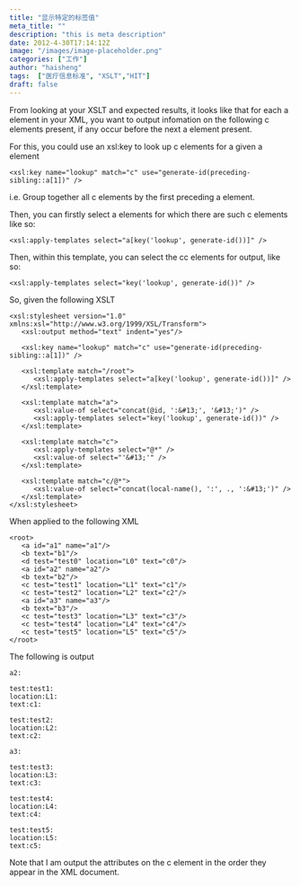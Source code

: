 ```yaml
---
title: "显示特定的标签值"
meta_title: ""
description: "this is meta description"
date: 2012-4-30T17:14:12Z
image: "/images/image-placeholder.png"
categories: ["工作"]
author: "haisheng"
tags:  ["医疗信息标准", "XSLT","HIT"]
draft: false
---
```



From looking at your XSLT and expected results, it looks like that for each a element in your XML, you want to output infomation on the following c elements present, if any occur before the next a element present.

For this, you could use an xsl:key to look up c elements for a given a element
```
<xsl:key name="lookup" match="c" use="generate-id(preceding-sibling::a[1])" />
```
i.e. Group together all c elements by the first preceding a element.

Then, you can firstly select a elements for which there are such c elements like so:
```
<xsl:apply-templates select="a[key('lookup', generate-id())]" />
```
Then, within this template, you can select the cc elements for output, like so:
```
<xsl:apply-templates select="key('lookup', generate-id())" />
```
So, given the following XSLT

```
<xsl:stylesheet version="1.0" xmlns:xsl="http://www.w3.org/1999/XSL/Transform">
   <xsl:output method="text" indent="yes"/>

   <xsl:key name="lookup" match="c" use="generate-id(preceding-sibling::a[1])" />

   <xsl:template match="/root">
      <xsl:apply-templates select="a[key('lookup', generate-id())]" />
   </xsl:template>

   <xsl:template match="a">
      <xsl:value-of select="concat(@id, ':&#13;', '&#13;')" />
      <xsl:apply-templates select="key('lookup', generate-id())" />
   </xsl:template>

   <xsl:template match="c">
      <xsl:apply-templates select="@*" />
      <xsl:value-of select="'&#13;'" />
   </xsl:template>

   <xsl:template match="c/@*">
      <xsl:value-of select="concat(local-name(), ':', ., ':&#13;')" />
   </xsl:template>
</xsl:stylesheet>
```
When applied to the following XML
```
<root>
   <a id="a1" name="a1"/>
   <b text="b1"/>
   <d test="test0" location="L0" text="c0"/>
   <a id="a2" name="a2"/>
   <b text="b2"/>
   <c test="test1" location="L1" text="c1"/>
   <c test="test2" location="L2" text="c2"/>
   <a id="a3" name="a3"/>
   <b text="b3"/>
   <c test="test3" location="L3" text="c3"/>
   <c test="test4" location="L4" text="c4"/>
   <c test="test5" location="L5" text="c5"/>
</root>
```
The following is output
```
a2:

test:test1:
location:L1:
text:c1:

test:test2:
location:L2:
text:c2:

a3:

test:test3:
location:L3:
text:c3:

test:test4:
location:L4:
text:c4:

test:test5:
location:L5:
text:c5:
```
Note that I am output the attributes on the c element in the order they appear in the XML document.
